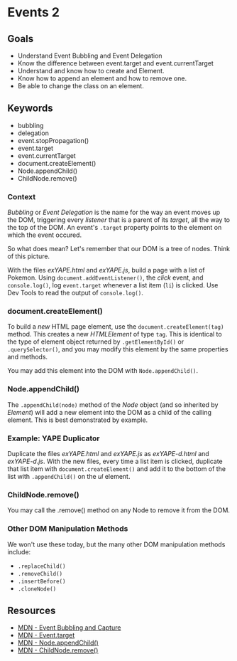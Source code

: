 # Events 2

## Goals
* Understand Event Bubbling and Event Delegation
* Know the difference between event.target and event.currentTarget
* Understand and know how to create and Element.
* Know how to append an element and how to remove one.
* Be able to change the class on an element. 

## Keywords

- bubbling
- delegation
- event.stopPropagation()
- event.target
- event.currentTarget
- document.createElement()
- Node.appendChild()
- ChildNode.remove()


### **Context**

*Bubbling* or *Event Delegation* is the name for the way an event moves up the DOM, triggering
every *listener* that is a parent of its *target*, all the way to the
top of the DOM. An event's `.target` property points to the element on which the event occured.

So what does mean? Let's remember that our DOM is a tree of nodes. Think of this picture. 
[]("./dom_tree_events.jpg")

With the files *exYAPE.html* and *exYAPE.js*, build a page with a list
of Pokemon. Using `document.addEventListener()`, the *click* event, and
`console.log()`, log `event.target` whenever a list item (`li`) is clicked.
Use Dev Tools to read the output of `console.log()`.

### **document.createElement()**

To build a *new* HTML page element, use the `document.createElement(tag)`
method. This creates a new *HTMLElement* of type `tag`. This is identical
to the type of element object returned by `.getElementById()` or
`.querySelector()`, and you may modify this element by the same properties
and methods.

You may add this element into the DOM with `Node.appendChild()`.

### **Node.appendChild()**

The `.appendChild(node)` method of the *Node* object (and so inherited by
*Element*) will add a new element into the DOM as a child of the calling
element. This is best demonstrated by example.

### **Example: YAPE Duplicator**

Duplicate the files *exYAPE.html* and *exYAPE.js* as *exYAPE-d.html* and
*exYAPE-d.js*. With the new files, every time a list item is clicked,
duplicate that list item with `document.createElement()` and add it to the bottom of the list with `.appendChild()` on the *ul* element.

### **ChildNode.remove()**

You may call the .remove() method on any Node to remove it from the DOM.

### **Other DOM Manipulation Methods**

We won't use these today, but the many other DOM manipulation methods
include:

- `.replaceChild()`
- `.removeChild()`
- `.insertBefore()`
- `.cloneNode()`


## Resources

- [MDN - Event Bubbling and Capture](https://developer.mozilla.org/en-US/docs/Learn/JavaScript/Building_blocks/Events#Event_bubbling_and_capture)
- [MDN - Event.target](https://developer.mozilla.org/en-US/docs/Web/API/Event/target)
- [MDN - Node.appendChild()](https://developer.mozilla.org/en-US/docs/Web/API/Node/appendChild)
- [MDN - ChildNode.remove()](https://developer.mozilla.org/en-US/docs/Web/API/ChildNode/remove)
